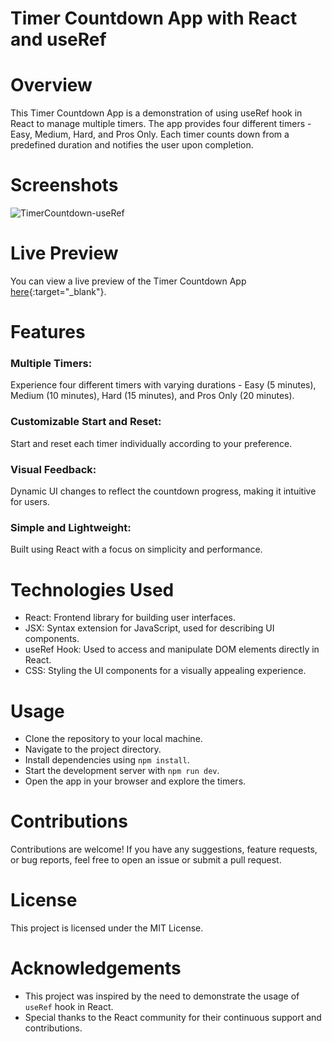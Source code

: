 
# Timer Countdown App with React and useRef

# Overview
This Timer Countdown App is a demonstration of using useRef hook in React to manage multiple timers. The app provides four different timers - Easy, Medium, Hard, and Pros Only. Each timer counts down from a predefined duration and notifies the user upon completion.

# Screenshots
![TimerCountdown-useRef](https://github.com/sakt-hi/TimerCountdown-useRef/assets/140589601/439a9dbb-f2ed-4a85-bb43-1e476664a4c3)


# Live Preview
You can view a live preview of the Timer Countdown App [here](https://timercountdown-useref.netlify.app/){:target="_blank"}.


# Features
### Multiple Timers: 
Experience four different timers with varying durations - Easy (5 minutes), Medium (10 minutes), Hard (15 minutes), and Pros Only (20 minutes).
### Customizable Start and Reset: 
Start and reset each timer individually according to your preference.
### Visual Feedback: 
Dynamic UI changes to reflect the countdown progress, making it intuitive for users.
### Simple and Lightweight: 
Built using React with a focus on simplicity and performance.

# Technologies Used
- React: Frontend library for building user interfaces.
- JSX: Syntax extension for JavaScript, used for describing UI components.
- useRef Hook: Used to access and manipulate DOM elements directly in React.
- CSS: Styling the UI components for a visually appealing experience.
 
# Usage
- Clone the repository to your local machine.
- Navigate to the project directory.
- Install dependencies using ```npm install```.
- Start the development server with ```npm run dev```.
- Open the app in your browser and explore the timers.

# Contributions
Contributions are welcome! If you have any suggestions, feature requests, or bug reports, feel free to open an issue or submit a pull request.

# License
This project is licensed under the MIT License.

# Acknowledgements
- This project was inspired by the need to demonstrate the usage of ```useRef``` hook in React.
- Special thanks to the React community for their continuous support and contributions.
